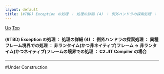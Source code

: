 ```yaml
---
layout: default
title: (#TBD) Exception の処理 ： 処理の詳細 (4) ： 例外ハンドラの探索処理 ： 異種フレーム境界での処理 ： 非ランタイム(かつ非ネイティブ)フレーム → 非ランタイム(かつネイティブ)フレームの境界での処理 ： C2 JIT Compiler の場合
---
```

[Up](noCGiAj9yr.html) [Top](../index.html)

#### (#TBD) Exception の処理 ： 処理の詳細 (4) ： 例外ハンドラの探索処理 ： 異種フレーム境界での処理 ： 非ランタイム(かつ非ネイティブ)フレーム → 非ランタイム(かつネイティブ)フレームの境界での処理 ： C2 JIT Compiler の場合

--- 
#Under Construction





